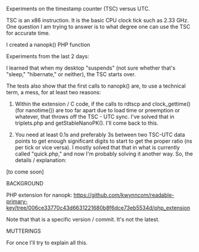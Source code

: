 Experiments on the timestamp counter (TSC) versus UTC.  

TSC is an x86 instruction.  It is the basic CPU clock tick such as 2.33 GHz.  One question I am trying to answer is to what degree one can 
use the TSC for accurate time.  

I created a nanopk() PHP function

Experiments from the last 2 days:

I learned that when my desktop "suspends" (not sure whether that's "sleep," "hibernate," or neither), the TSC starts over.

The tests also show that the first calls to nanopk() are, to use a technical term, a mess, for at least two reasons:

1. Within the extension / C code, if the calls to rdtscp and clock_gettime() (for nanotime()) are too far apart due to load time or preemption or 
whatever, that throws off the TSC - UTC sync.  I've solved that in triplets.php and getStableNanoPK().  I'll come back to this.  

2. You need at least 0.1s and preferably 3s between two TSC-UTC data points to get enough significant digits to start to get the proper ratio (ns per tick or 
vice versa).  I mostly solved that that in what is currently called "quick.php," and now I'm probably solving it another way.  So, the details / explanation:

[to come soon]

BACKGROUND

PHP extension for nanopk: 
https://github.com/kwynncom/readable-primary-key/tree/006ce33770c43d6631221680b8f6dce73eb5534d/php_extension

Note that that is a specific version / commit.  It's not the latest.  


MUTTERINGS

For once I'll try to explain all this.
